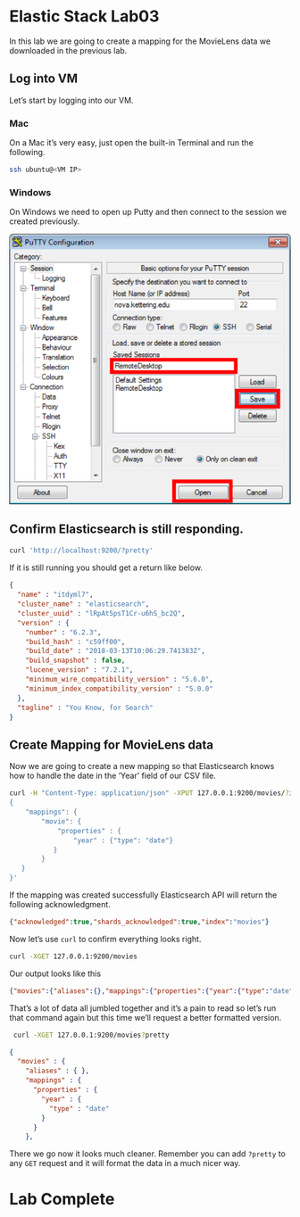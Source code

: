 # Elastic Stack Lab03
In this lab we are going to create a mapping for the MovieLens data we downloaded in the previous lab.  

## Log into VM 
Let’s start by logging into our VM.

### Mac 
On a Mac it’s very easy, just open the built-in Terminal and run the following. 
```bash
ssh ubuntu@<VM IP>
```


### Windows
On Windows we need to open up Putty and then connect to the session we created previously. 

![](index/FD3BA694-FD69-4C86-8EAF-4D5FC813EABA%202.png)

## Confirm Elasticsearch is still responding. 
```bash
curl 'http://localhost:9200/?pretty'
```

If it is still running you should get a return like below. 
```json
{
  "name" : "itdyml7",
  "cluster_name" : "elasticsearch",
  "cluster_uuid" : "lRpAt5psT1Cr-u6hS_bc2Q",
  "version" : {
    "number" : "6.2.3",
    "build_hash" : "c59ff00",
    "build_date" : "2018-03-13T10:06:29.741383Z",
    "build_snapshot" : false,
    "lucene_version" : "7.2.1",
    "minimum_wire_compatibility_version" : "5.6.0",
    "minimum_index_compatibility_version" : "5.0.0"
  },
  "tagline" : "You Know, for Search"
}
```

## Create Mapping for MovieLens data
Now we are going to create a new mapping so that Elasticsearch knows how to handle the date in the ‘Year’ field of our CSV file.

```bash
curl -H "Content-Type: application/json" -XPUT 127.0.0.1:9200/movies/?include_type_name=true -d '
{
    "mappings": {
        "movie": {
            "properties" : {
                "year" : {"type": "date"}
           }
        }
   }
}'
```

If the mapping was created successfully Elasticsearch API will return the following acknowledgment. 

```json
{"acknowledged":true,"shards_acknowledged":true,"index":"movies"}
```

Now let’s use `curl` to confirm everything looks right. 
```bash
curl -XGET 127.0.0.1:9200/movies
```

Our output looks like this
```json
{"movies":{"aliases":{},"mappings":{"properties":{"year":{"type":"date"}
```

That’s a lot of data all jumbled together and it’s a pain to read so let’s run that command again but this time we’ll request a better formatted version. 

```bash
 curl -XGET 127.0.0.1:9200/movies?pretty
```

```json
{
  "movies" : {
    "aliases" : { },
    "mappings" : {
      "properties" : {
        "year" : {
          "type" : "date"
        }
      }
    },

```

There we go now it looks much cleaner.  Remember you can add `?pretty` to any `GET` request and it will format the data in a much nicer way.

# Lab Complete